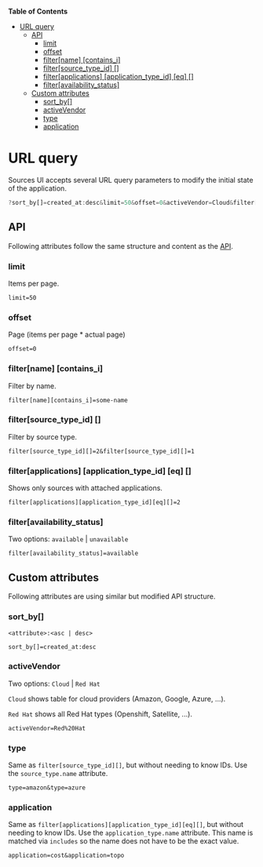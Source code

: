**Table of Contents**

- [URL query](#url-query)
  - [API](#api)
    - [limit](#limit)
    - [offset](#offset)
    - [filter[name] [contains_i]](#filtername-contains_i)
    - [filter[source_type_id] []](#filtersource_type_id-)
    - [filter[applications] [application_type_id] [eq] []](#filterapplications-application_type_id-eq-)
    - [filter[availability_status]](#filteravailability_status)
  - [Custom attributes](#custom-attributes)
    - [sort_by[]](#sort_by)
    - [activeVendor](#activevendor)
    - [type](#type)
    - [application](#application)

# URL query

Sources UI accepts several URL query parameters to modify the initial state of the application.

```js
?sort_by[]=created_at:desc&limit=50&offset=0&activeVendor=Cloud&filter[name][contains_i]=dfgdf&filter[source_type_id][]=2&filter[source_type_id][]=1&filter[applications][application_type_id][eq][]=2&filter[availability_status]=available
```

## API

Following attributes follow the same structure and content as the [API](https://github.com/RedHatInsights/insights-api-common-rails#usage).

### limit

Items per page.

```
limit=50
```

### offset

Page (items per page * actual page)

```
offset=0
```

### filter[name] [contains_i]

Filter by name.

```
filter[name][contains_i]=some-name
```

### filter[source_type_id] []

Filter by source type.

```
filter[source_type_id][]=2&filter[source_type_id][]=1
```

### filter[applications] [application_type_id] [eq] []

Shows only sources with attached applications.

```
filter[applications][application_type_id][eq][]=2
```

### filter[availability_status]

Two options: `available` | `unavailable`

```
filter[availability_status]=available
```

## Custom attributes

Following attributes are using similar but modified API structure.

### sort_by[]

`<attribute>:<asc | desc>`

```
sort_by[]=created_at:desc
```

### activeVendor

Two options: `Cloud` | `Red Hat`

`Cloud` shows table for cloud providers (Amazon, Google, Azure, ...).

`Red Hat` shows all Red Hat types (Openshift, Satellite, ...).

```
activeVendor=Red%20Hat
```

### type

Same as `filter[source_type_id][]`, but without needing to know IDs. Use the `source_type.name` attribute.

```
type=amazon&type=azure
```

### application

Same as `filter[applications][application_type_id][eq][]`, but without needing to know IDs. Use the `application_type.name` attribute. This name is matched via `includes` so the name does not have to be the exact value.

```
application=cost&application=topo
```